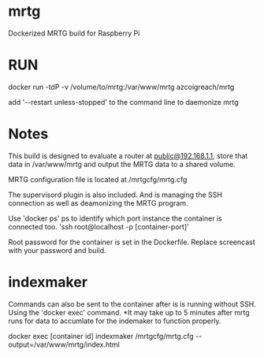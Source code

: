# mrtg
Dockerized MRTG build for Raspberry Pi

# RUN
docker run -tdP -v /volume/to/mrtg:/var/www/mrtg azcoigreach/mrtg

add '--restart unless-stopped' to the command line to daemonize mrtg

# Notes
This build is designed to evaluate a router at public@192.168.1.1, store that data in /var/www/mrtg and output the MRTG data to a shared volume. 

MRTG configuration file is located at /mrtgcfg/mrtg.cfg

The supervisord plugin is also included.  And is managing the SSH connection as well as deamonizing the MRTG program.

Use 'docker ps' ps to identify which port instance the container is connected too.  'ssh root@localhost -p [container-port]'

Root password for the container is set in the Dockerfile.  Replace screencast with your password and build.

# indexmaker
Commands can also be sent to the container after is is running without SSH. Using the 'docker exec' command.
*It may take up to 5 minutes after mrtg runs for data to accumlate for the indemaker to function properly.

docker exec [container id] indexmaker /mrtgcfg/mrtg.cfg --output=/var/www/mrtg/index.html
